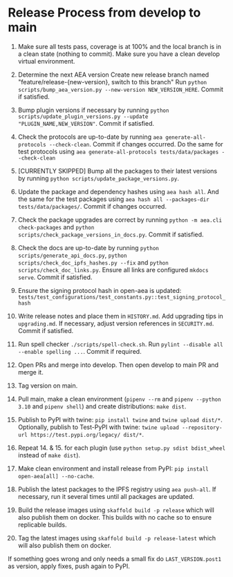 
# Release Process from develop to main

1. Make sure all tests pass, coverage is at 100% and the local branch is in a clean state (nothing to commit). Make sure you have a clean develop virtual environment.

2. Determine the next AEA version
   Create new release branch named "feature/release-{new-version}, switch to this branch"
   Run `python scripts/bump_aea_version.py --new-version NEW_VERSION_HERE`. Commit if satisfied.

3. Bump plugin versions if necessary by running `python scripts/update_plugin_versions.py --update "PLUGIN_NAME,NEW_VERSION"`. Commit if satisfied.

4. Check the protocols are up-to-date by running `aea generate-all-protocols --check-clean`. Commit if changes occurred. Do the same for test protocols using `aea generate-all-protocols tests/data/packages --check-clean`

5. [CURRENTLY SKIPPED] Bump all the packages to their latest versions by running `python scripts/update_package_versions.py`.

6. Update the package and dependency hashes using `aea hash all`. And the same for the test packages using `aea hash all --packages-dir tests/data/packages/`. Commit if changes occurred.

7. Check the package upgrades are correct by running `python -m aea.cli check-packages` and `python scripts/check_package_versions_in_docs.py`. Commit if satisfied.

8. Check the docs are up-to-date by running `python scripts/generate_api_docs.py`, `python scripts/check_doc_ipfs_hashes.py --fix` and `python scripts/check_doc_links.py`. Ensure all links are configured `mkdocs serve`. Commit if satisfied.

9. Ensure the signing protocol hash in open-aea is updated: `tests/test_configurations/test_constants.py::test_signing_protocol_hash`

10. Write release notes and place them in `HISTORY.md`. Add upgrading tips in `upgrading.md`. If necessary, adjust version references in `SECURITY.md`. Commit if satisfied.

11. Run spell checker `./scripts/spell-check.sh`. Run `pylint --disable all --enable spelling ...`. Commit if required.

12. Open PRs and merge into develop. Then open develop to main PR and merge it.

13. Tag version on main.

14. Pull main, make a clean environment (`pipenv --rm` and `pipenv --python 3.10` and `pipenv shell`) and create distributions: `make dist`.

15. Publish to PyPI with twine: `pip install twine` and `twine upload dist/*`. Optionally, publish to Test-PyPI with twine:
`twine upload --repository-url https://test.pypi.org/legacy/ dist/*`.

16. Repeat 14. & 15. for each plugin (use `python setup.py sdist bdist_wheel` instead of `make dist`).

17. Make clean environment and install release from PyPI: `pip install open-aea[all] --no-cache`.

18. Publish the latest packages to the IPFS registry using `aea push-all`. If necessary, run it several times until all packages are updated.

19. Build the release images using `skaffold build -p release` which will also publish them on docker. This builds with no cache so to ensure replicable builds.

20. Tag the latest images using `skaffold build -p release-latest` which will also publish them on docker.


If something goes wrong and only needs a small fix do `LAST_VERSION.post1` as version, apply fixes, push again to PyPI.
